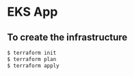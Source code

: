 # EKS App

## To create the infrastructure
```bash
$ terraform init
$ terraform plan
$ terraform apply
```

